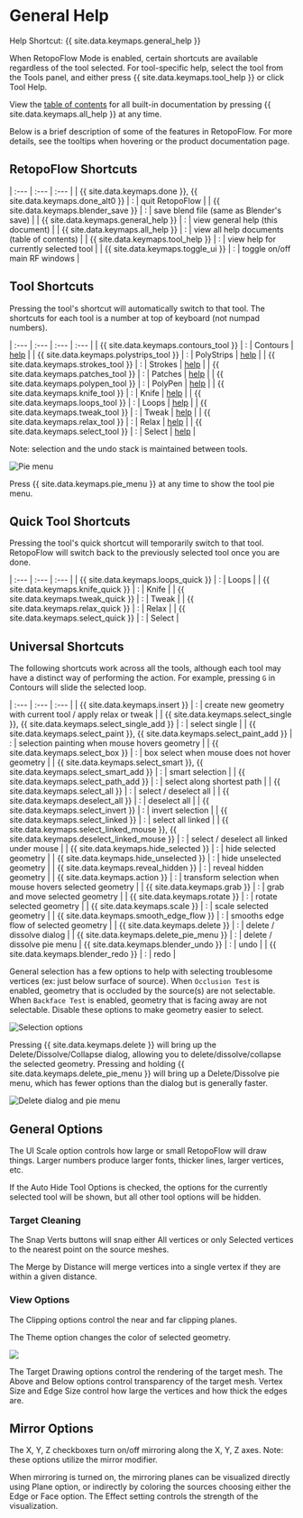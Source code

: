 # General Help

Help Shortcut: {{ site.data.keymaps.general_help }}

When RetopoFlow Mode is enabled, certain shortcuts are available regardless of the tool selected.
For tool-specific help, select the tool from the Tools panel, and either press {{ site.data.keymaps.tool_help }} or click Tool Help.

View the [table of contents](table_of_contents.md) for all built-in documentation by pressing {{ site.data.keymaps.all_help }} at any time.

Below is a brief description of some of the features in RetopoFlow.
For more details, see the tooltips when hovering or the product documentation page.


## RetopoFlow Shortcuts


| :--- | :--- | :--- |
| {{ site.data.keymaps.done }}, {{ site.data.keymaps.done_alt0 }} | : | quit RetopoFlow |
| {{ site.data.keymaps.blender_save }}   | : | save blend file (same as Blender's save) |
| {{ site.data.keymaps.general_help }}   | : | view general help (this document) |
| {{ site.data.keymaps.all_help }}       | : | view all help documents (table of contents) |
| {{ site.data.keymaps.tool_help }}      | : | view help for currently selected tool |
| {{ site.data.keymaps.toggle_ui }}      | : | toggle on/off main RF windows |

## Tool Shortcuts

Pressing the tool's shortcut will automatically switch to that tool.
The shortcuts for each tool is a number at top of keyboard (not numpad numbers).


| :--- | :--- | :--- | :--- |
| {{ site.data.keymaps.contours_tool }}   | : | Contours   | [help](contours.md)   |
| {{ site.data.keymaps.polystrips_tool }} | : | PolyStrips | [help](polystrips.md) |
| {{ site.data.keymaps.strokes_tool }}    | : | Strokes    | [help](strokes.md)    |
| {{ site.data.keymaps.patches_tool }}    | : | Patches    | [help](patches.md)    |
| {{ site.data.keymaps.polypen_tool }}    | : | PolyPen    | [help](polypen.md)    |
| {{ site.data.keymaps.knife_tool }}      | : | Knife      | [help](knife.md)      |
| {{ site.data.keymaps.loops_tool }}      | : | Loops      | [help](loops.md)      |
| {{ site.data.keymaps.tweak_tool }}      | : | Tweak      | [help](tweak.md)      |
| {{ site.data.keymaps.relax_tool }}      | : | Relax      | [help](relax.md)      |
| {{ site.data.keymaps.select_tool }}     | : | Select     | [help](select.md)     |

Note: selection and the undo stack is maintained between tools.

![Pie menu](images/pie_menu.png)

Press {{ site.data.keymaps.pie_menu }} at any time to show the tool pie menu.


## Quick Tool Shortcuts

Pressing the tool's quick shortcut will temporarily switch to that tool.
RetopoFlow will switch back to the previously selected tool once you are done.


| :--- | :--- | :--- |
| {{ site.data.keymaps.loops_quick }}  | : | Loops |
| {{ site.data.keymaps.knife_quick }}  | : | Knife |
| {{ site.data.keymaps.tweak_quick }}  | : | Tweak |
| {{ site.data.keymaps.relax_quick }}  | : | Relax |
| {{ site.data.keymaps.select_quick }} | : | Select |


## Universal Shortcuts

The following shortcuts work across all the tools, although each tool may have a distinct way of performing the action.
For example, pressing `G` in Contours will slide the selected loop.


| :--- | :--- | :--- |
| {{ site.data.keymaps.insert }}                                     | : | create new geometry with current tool / apply relax or tweak |
| {{ site.data.keymaps.select_single }}, {{ site.data.keymaps.select_single_add }}           | : | select single |
| {{ site.data.keymaps.select_paint }}, {{ site.data.keymaps.select_paint_add }}             | : | selection painting when mouse hovers geometry |
| {{ site.data.keymaps.select_box }}                                 | : | box select when mouse does not hover geometry |
| {{ site.data.keymaps.select_smart }}, {{ site.data.keymaps.select_smart_add }}             | : | smart selection |
| {{ site.data.keymaps.select_path_add }}                            | : | select along shortest path |
| {{ site.data.keymaps.select_all }}                                 | : | select / deselect all |
| {{ site.data.keymaps.deselect_all }}                               | : | deselect all |
| {{ site.data.keymaps.select_invert }}                              | : | invert selection |
| {{ site.data.keymaps.select_linked }}                              | : | select all linked |
| {{ site.data.keymaps.select_linked_mouse }}, {{ site.data.keymaps.deselect_linked_mouse }} | : | select / deselect all linked under mouse |
| {{ site.data.keymaps.hide_selected }}                              | : | hide selected geometry |
| {{ site.data.keymaps.hide_unselected }}                            | : | hide unselected geometry |
| {{ site.data.keymaps.reveal_hidden }}                              | : | reveal hidden geometry |
| {{ site.data.keymaps.action }}                                     | : | transform selection when mouse hovers selected geometry |
| {{ site.data.keymaps.grab }}                                       | : | grab and move selected geometry |
| {{ site.data.keymaps.rotate }}                                     | : | rotate selected geometry |
| {{ site.data.keymaps.scale }}                                      | : | scale selected geometry |
| {{ site.data.keymaps.smooth_edge_flow }}                           | : | smooths edge flow of selected geometry |
| {{ site.data.keymaps.delete }}                                     | : | delete / dissolve dialog |
| {{ site.data.keymaps.delete_pie_menu }}                            | : | delete / dissolve pie menu
| {{ site.data.keymaps.blender_undo }}                               | : | undo |
| {{ site.data.keymaps.blender_redo }}                               | : | redo |


General selection has a few options to help with selecting troublesome vertices (ex: just below surface of source).
When `Occlusion Test` is enabled, geometry that is occluded by the source(s) are not selectable.
When `Backface Test` is enabled, geometry that is facing away are not selectable.
Disable these options to make geometry easier to select.

![Selection options](images/selection_options.png)




Pressing {{ site.data.keymaps.delete }} will bring up the Delete/Dissolve/Collapse dialog, allowing you to delete/dissolve/collapse the selected geometry.
Pressing and holding {{ site.data.keymaps.delete_pie_menu }} will bring up a Delete/Dissolve pie menu, which has fewer options than the dialog but is generally faster.


![Delete dialog and pie menu](images/delete_dialog_pie.png)



## General Options

The UI Scale option controls how large or small RetopoFlow will draw things.
Larger numbers produce larger fonts, thicker lines, larger vertices, etc.

If the Auto Hide Tool Options is checked, the options for the currently selected tool will be shown, but all other tool options will be hidden.

<!-- The Maximize Area button will make the 3D view take up the entire Blender window, similar to pressing `Ctrl+Up` / `Shift+Space` / `Alt+F10`. -->




### Target Cleaning

The Snap Verts buttons will snap either All vertices or only Selected vertices to the nearest point on the source meshes.

The Merge by Distance will merge vertices into a single vertex if they are within a given distance.




### View Options

The Clipping options control the near and far clipping planes.

The Theme option changes the color of selected geometry.

![](images/help_themes.png)

The Target Drawing options control the rendering of the target mesh.
The Above and Below options control transparency of the target mesh.
Vertex Size and Edge Size control how large the vertices and how thick the edges are.






## Mirror Options

The X, Y, Z checkboxes turn on/off mirroring along the X, Y, Z axes.
Note: these options utilize the mirror modifier.

When mirroring is turned on, the mirroring planes can be visualized directly using Plane option, or indirectly by coloring the sources choosing either the Edge or Face option.
The Effect setting controls the strength of the visualization.

